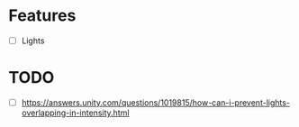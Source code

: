 # Features
- [ ] Lights

# TODO

- [ ] <https://answers.unity.com/questions/1019815/how-can-i-prevent-lights-overlapping-in-intensity.html>
